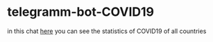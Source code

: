 # telegramm-bot-COVID19
in this chat [here](@covid19oooobot) you can see the statistics of COVID19 of all countries
